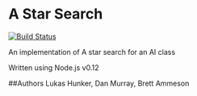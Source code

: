 # A Star Search
[![Build Status](https://magnum.travis-ci.com/lhunker/ai_astar.svg?token=qwSLr6vz4Z85Dh9xqDjB&branch=master)](https://magnum.travis-ci.com/lhunker/ai_astar)

An implementation of A star search for an AI class

Written using Node.js v0.12

##Authors
Lukas Hunker, Dan Murray, Brett Ammeson
